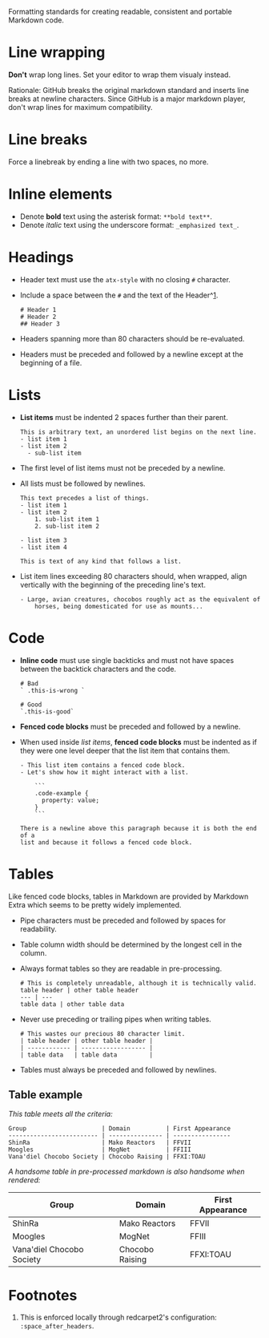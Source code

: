 Formatting standards for creating readable, consistent and portable Markdown code.

# Line wrapping

**Don't** wrap long lines. Set your editor to wrap them visualy instead.

Rationale: GitHub breaks the original markdown standard and inserts line breaks at newline characters. Since GitHub is a major markdown player, don't wrap lines for maximum compatibility.

# Line breaks

Force a linebreak by ending a line with two spaces, no more.

# Inline elements

- Denote **bold** text using the asterisk format: `**bold text**`.
- Denote _italic_ text using the underscore format: `_emphasized text_`.

# Headings

- Header text must use the `atx-style` with no closing `#` character.
- Include a space between the `#` and the text of the Header^[1](#1).

    ```
    # Header 1
    # Header 2
    ## Header 3
    ```

- Headers spanning more than 80 characters should be re-evaluated.
- Headers must be preceded and followed by a newline except at the beginning of a file.

# Lists

- **List items** must be indented 2 spaces further than their parent.

    ```
    This is arbitrary text, an unordered list begins on the next line.
    - list item 1
    - list item 2
      - sub-list item
    ```

- The first level of list items must not be preceded by a newline.
- All lists must be followed by newlines.

    ```
    This text precedes a list of things.
    - list item 1
    - list item 2
        1. sub-list item 1
        2. sub-list item 2

    - list item 3
    - list item 4

    This is text of any kind that follows a list.
    ```

- List item lines exceeding 80 characters should, when wrapped, align vertically with the beginning of the preceding line's text.

    ```
    - Large, avian creatures, chocobos roughly act as the equivalent of
        horses, being domesticated for use as mounts...
    ```

# Code

- **Inline code** must use single backticks and must not have spaces between the backtick characters and the code.

    ```
    # Bad
    ` .this-is-wrong `

    # Good
    `.this-is-good`
    ```

- **Fenced code blocks** must be preceded and followed by a newline.
- When used inside _list items_, **fenced code blocks** must be indented as if they were one level deeper that the list item that contains them.

    ```
    - This list item contains a fenced code block.
    - Let's show how it might interact with a list.

        ```
        .code-example {
          property: value;
        }
        ```

    There is a newline above this paragraph because it is both the end of a
    list and because it follows a fenced code block.
    ```

# Tables

Like fenced code blocks, tables in Markdown are provided by Markdown Extra which seems to be pretty widely implemented.

- Pipe characters must be preceded and followed by spaces for readability.
- Table column width should be determined by the longest cell in the column.
- Always format tables so they are readable in pre-processing.

    ```
    # This is completely unreadable, although it is technically valid.
    table header | other table header
    --- | ---
    table data | other table data
    ```

- Never use preceding or trailing pipes when writing tables.

    ```
    # This wastes our precious 80 character limit.
    | table header | other table header |
    | ------------ | ------------------ |
    | table data   | table data         |
    ```

- Tables must always be preceded and followed by newlines.

## Table example

_This table meets all the criteria:_

```
Group                     | Domain          | First Appearance
------------------------- | --------------- | ----------------
ShinRa                    | Mako Reactors   | FFVII
Moogles                   | MogNet          | FFIII
Vana'diel Chocobo Society | Chocobo Raising | FFXI:TOAU
```

_A handsome table in pre-processed markdown is also handsome when rendered:_

Group                     | Domain          | First Appearance
------------------------- | --------------- | ----------------
ShinRa                    | Mako Reactors   | FFVII
Moogles                   | MogNet          | FFIII
Vana'diel Chocobo Society | Chocobo Raising | FFXI:TOAU

# Footnotes

1. This is enforced locally through redcarpet2's configuration: `:space_after_headers`. <a name="1"><a>
